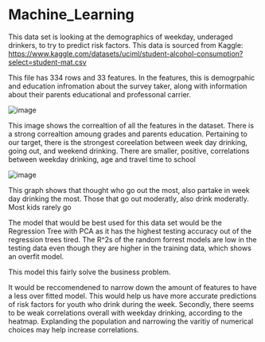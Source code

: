 # Machine_Learning

This data set is looking at the demographics of weekday, underaged drinkers, to try to predict risk factors. 
This data is sourced from Kaggle: https://www.kaggle.com/datasets/uciml/student-alcohol-consumption?select=student-mat.csv

This file has 334 rows and 33 features. In the features, this is demogrpahic and education infromation about the survey taker, along with information about their parents educational and professonal carrier. 


![image](https://github.com/kassiedancer92/Machine_Learning/assets/133593433/bc43e567-bcf5-4f1b-91d8-ca411fab8a11)

This image shows the correaltion of all the features in the dataset. There is a strong correaltion amoung grades and parents education. Pertaining to our target, there is the strongest coreelation between week day drinking, going out, and weekend drinking. There are smaller, positive, correlations between weekday drinking, age and travel time to school

![image](https://github.com/kassiedancer92/Machine_Learning/assets/133593433/d9beb0f6-8a04-4ca9-a803-cf684a758cc6)

This graph shows that thought who go out the most, also partake in week day drinking the most. Those that go out moderatly, also drink moderatly. Most kids rarely go


The model that would be best used for this data set would be the Regression Tree with PCA as it has the highest testing accuracy out of the regression trees tired. The R^2s of the random forrest models are low in the testing data even though they are higher in the training data, which shows an overfit model. 

This model this fairly solve the business problem.

It would be reccomendened to narrow down the amount of features to have a less over fitted model. This would help us have more accurate predictions of risk factors for youth who drink during the week. Secondly, there seems to be weak correlations overall with weekday drinking, according to the heatmap. Explanding the population and narrowing the varitiy of numerical choices may help increase correlations.

